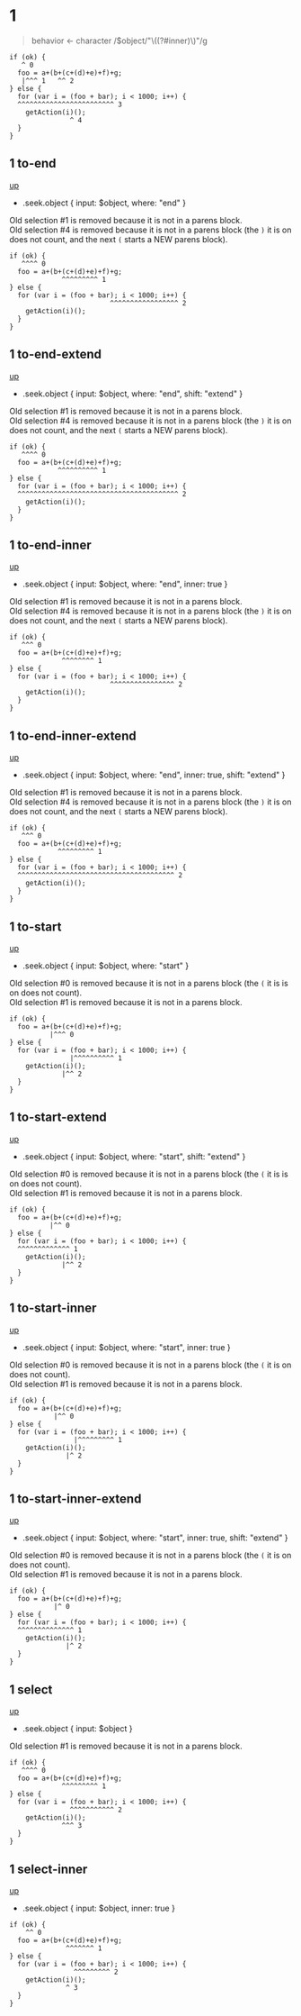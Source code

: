 # 1

> behavior <- character
> /\$object/"\\((?#inner)\\)"/g

```
if (ok) {
   ^ 0
  foo = a+(b+(c+(d)+e)+f)+g;
   |^^^ 1   ^^ 2
} else {
  for (var i = (foo + bar); i < 1000; i++) {
  ^^^^^^^^^^^^^^^^^^^^^^^^ 3
    getAction(i)();
               ^ 4
  }
}
```

## 1 to-end
[up](#1)

- .seek.object { input: $object, where: "end" }

Old selection #1 is removed because it is not in a parens block.  
Old selection #4 is removed because it is not in a parens block (the `)` it is
on does not count, and the next `(` starts a NEW parens block).

```
if (ok) {
   ^^^^ 0
  foo = a+(b+(c+(d)+e)+f)+g;
             ^^^^^^^^^ 1
} else {
  for (var i = (foo + bar); i < 1000; i++) {
                         ^^^^^^^^^^^^^^^^^ 2
    getAction(i)();
  }
}
```

## 1 to-end-extend
[up](#1)

- .seek.object { input: $object, where: "end", shift: "extend" }

Old selection #1 is removed because it is not in a parens block.  
Old selection #4 is removed because it is not in a parens block (the `)` it is
on does not count, and the next `(` starts a NEW parens block).

```
if (ok) {
   ^^^^ 0
  foo = a+(b+(c+(d)+e)+f)+g;
            ^^^^^^^^^^ 1
} else {
  for (var i = (foo + bar); i < 1000; i++) {
  ^^^^^^^^^^^^^^^^^^^^^^^^^^^^^^^^^^^^^^^^ 2
    getAction(i)();
  }
}
```

## 1 to-end-inner
[up](#1)

- .seek.object { input: $object, where: "end", inner: true }

Old selection #1 is removed because it is not in a parens block.  
Old selection #4 is removed because it is not in a parens block (the `)` it is
on does not count, and the next `(` starts a NEW parens block).

```
if (ok) {
   ^^^ 0
  foo = a+(b+(c+(d)+e)+f)+g;
             ^^^^^^^^ 1
} else {
  for (var i = (foo + bar); i < 1000; i++) {
                         ^^^^^^^^^^^^^^^^ 2
    getAction(i)();
  }
}
```

## 1 to-end-inner-extend
[up](#1)

- .seek.object { input: $object, where: "end", inner: true, shift: "extend" }

Old selection #1 is removed because it is not in a parens block.  
Old selection #4 is removed because it is not in a parens block (the `)` it is
on does not count, and the next `(` starts a NEW parens block).

```
if (ok) {
   ^^^ 0
  foo = a+(b+(c+(d)+e)+f)+g;
            ^^^^^^^^^ 1
} else {
  for (var i = (foo + bar); i < 1000; i++) {
  ^^^^^^^^^^^^^^^^^^^^^^^^^^^^^^^^^^^^^^^ 2
    getAction(i)();
  }
}
```

## 1 to-start
[up](#1)

- .seek.object { input: $object, where: "start" }

Old selection #0 is removed because it is not in a parens block (the `(` it is
is on does not count).  
Old selection #1 is removed because it is not in a parens block.

```
if (ok) {
  foo = a+(b+(c+(d)+e)+f)+g;
          |^^^ 0
} else {
  for (var i = (foo + bar); i < 1000; i++) {
               |^^^^^^^^^^ 1
    getAction(i)();
             |^^ 2
  }
}
```

## 1 to-start-extend
[up](#1)

- .seek.object { input: $object, where: "start", shift: "extend" }

Old selection #0 is removed because it is not in a parens block (the `(` it is
is on does not count).  
Old selection #1 is removed because it is not in a parens block.

```
if (ok) {
  foo = a+(b+(c+(d)+e)+f)+g;
          |^^ 0
} else {
  for (var i = (foo + bar); i < 1000; i++) {
  ^^^^^^^^^^^^^ 1
    getAction(i)();
             |^^ 2
  }
}
```

## 1 to-start-inner
[up](#1)

- .seek.object { input: $object, where: "start", inner: true }

Old selection #0 is removed because it is not in a parens block (the `(` it is
on does not count).  
Old selection #1 is removed because it is not in a parens block.

```
if (ok) {
  foo = a+(b+(c+(d)+e)+f)+g;
           |^^ 0
} else {
  for (var i = (foo + bar); i < 1000; i++) {
                |^^^^^^^^^ 1
    getAction(i)();
              |^ 2
  }
}
```

## 1 to-start-inner-extend
[up](#1)

- .seek.object { input: $object, where: "start", inner: true, shift: "extend" }

Old selection #0 is removed because it is not in a parens block (the `(` it is
on does not count).  
Old selection #1 is removed because it is not in a parens block.

```
if (ok) {
  foo = a+(b+(c+(d)+e)+f)+g;
           |^ 0
} else {
  for (var i = (foo + bar); i < 1000; i++) {
  ^^^^^^^^^^^^^^ 1
    getAction(i)();
              |^ 2
  }
}
```

## 1 select
[up](#1)

- .seek.object { input: $object }

Old selection #1 is removed because it is not in a parens block.

```
if (ok) {
   ^^^^ 0
  foo = a+(b+(c+(d)+e)+f)+g;
             ^^^^^^^^^ 1
} else {
  for (var i = (foo + bar); i < 1000; i++) {
               ^^^^^^^^^^^ 2
    getAction(i)();
             ^^^ 3
  }
}
```

## 1 select-inner
[up](#1)

- .seek.object { input: $object, inner: true }

```
if (ok) {
    ^^ 0
  foo = a+(b+(c+(d)+e)+f)+g;
              ^^^^^^^ 1
} else {
  for (var i = (foo + bar); i < 1000; i++) {
                ^^^^^^^^^ 2
    getAction(i)();
              ^ 3
  }
}
```
